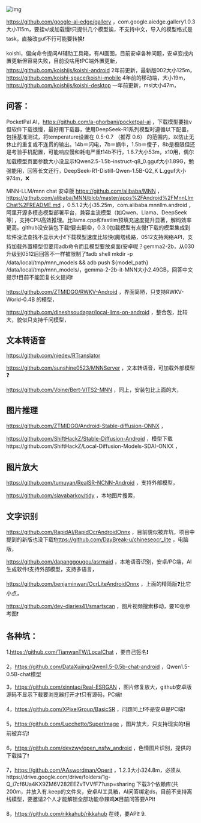 ![img](https://hitscounter.dev/api/hit?url=https://github.com/oldsento/Android-AI-tools-collection&label=&icon=eye&color=%2380cbc4&message=&style=flat&tz=UTC)

https://github.com/google-ai-edge/gallery ，com.google.aiedge.gallery1.0.3大小115m，要挂v/或加载慢❗只提供几个模型诶，不支持中文，导入的模型格式是task，直接改guf不行可能要转换❗

koishi，偏向命令提问AI辅助工具箱，有AI画图，目前安卓各种问题，安卓变成内置更新但容易失败，目前没啥用❗PC端外置更新，https://github.com/koishijs/koishi-android 2年前更新，最新版002大小125m，
https://github.com/koishi-space/koishi-mobile 4年前的移动端，大小19m， https://github.com/koishijs/koishi-desktop 一年前更新，msi大小47m，

## 问答：
PocketPal AI，https://github.com/a-ghorbani/pocketpal-ai ，下载模型要挂v但软件下载很慢，最好用下载器，使用DeepSeek-R1系列模型时遵循以下配置，包括基准测试，将temperature设置在 0.5-0.7 （推荐 0.6） 的范围内，以防止无休止的重复或不连贯的输出。14b＝闪电，7b＝蜗牛，1.5b＝傻子，8b是极限但还是考验手机配置，可能响应慢和耗电严重❗14b不行，1.6.7大小53m，x10用，偶尔加载模型页面参数大小没显示❗Qwen2.5-1.5b-instruct-q8_0.gguf大小1.89G，勉强能用，回答长文还行，DeepSeek-R1-Distill-Qwen-1.5B-Q2_K
L.gguf大小974m，❌

MNN-LLM/mnn chat 安卓版
https://github.com/alibaba/MNN ，https://github.com/alibaba/MNN/blob/master/apps%2FAndroid%2FMnnLlmChat%2FREADME.md ，0.5.1.2大小35.25m，com.alibaba.mnnllm.android ，阿里开源多模态模型部署平台，兼容主流模型（如Qwen、Llama、DeepSeek等），支持CPU高效推理。比llama.cpp和fastllm预填充速度提升显著，解码效率更高。​github没安装包下载❗要去翻😡，0.3.0加载模型有点慢❗下载的模型集成到软件没法查找不显示大小❗下载模型速度比较快(魔塔线路，0512支持网络API，支持加载外置模型但要用adb命令而且模型要放桌面(安卓呢？gemma2-2b，从030升级到0512后回答不一样被限制了❗adb shell mkdir -p /data/local/tmp/mnn_models && adb push ${model_path} /data/local/tmp/mnn_models/，gemma-2-2b-it-MNN大小2.49GB，回答中文提示❗目前不能回复长文提问❗

https://github.com/ZTMIDGO/RWKV-Android ，界面简陋，只支持RWKV-World-0.4B 的模型，

https://github.com/dineshsoudagar/local-llms-on-android ，整合包，比较大，貌似只支持千问模型，

## 文本转语音
https://github.com/niedev/RTranslator

https://github.com/sunshine0523/MNNServer ，文本转语音，可加载外部模型❓

https://github.com/Voine/Bert-VITS2-MNN ，同上，安装包比上面的大，


## 图片推理
https://github.com/ZTMIDGO/Android-Stable-diffusion-ONNX ，

https://github.com/ShiftHackZ/Stable-Diffusion-Android ，模型下载https://github.com/ShiftHackZ/Local-Diffusion-Models-SDAI-ONXX ，

## 图片放大
https://github.com/tumuyan/RealSR-NCNN-Android ，支持外部模型，

https://github.com/slavabarkov/tidy ，本地图片搜索，

## 文字识别
https://github.com/RapidAI/RapidOcrAndroidOnnx ，目前貌似被弃坑，项目中提到的新版也没下载❗https://github.com/DayBreak-u/chineseocr_lite ，电脑版，

https://github.com/dapanggougou/asrmaid ，本地语音识别，安卓/PC端，AI生成软件❗支持外部模型，支持多语言，

https://github.com/benjaminwan/OcrLiteAndroidOnnx ，上面的精简版❓比它小点，

https://github.com/dev-diaries41/smartscan ，图片视频搜索移动，要10张参考图❗

## 各种坑：
1.https://github.com/TianwanTW/LocalChat ，要自己签名❗

2，https://github.com/DataXujing/Qwen1.5-0.5b-chat-android ，Qwen1.5-0.5B-chat模型

3，https://github.com/xinntao/Real-ESRGAN ，图片修复放大，github安卓版源码不显示下载要浏览器打开才❗只有源码，PC端❗

4，https://github.com/XPixelGroup/BasicSR ，问题同上❗不是安卓是PC端❗

5，https://github.com/Lucchetto/SuperImage ，图片放大，只支持现实的❗目前被弃坑❗

6，https://github.com/devzwy/open_nsfw_android ，色情图片识别，提供的下载挂了❗

7，https://github.com/AAswordman/Operit ，1.2.3大小324.8m，必须从https://drive.google.com/drive/folders/1g-Q_i7cf6Ua4KX9ZM6V282EEZvTVVfF7?usp=sharing 下载3个依赖库(共200m，并放入有.keep的文件夹，安卓AI工具箱，AI问答绑定ds，目前不支持离线模型，要邀请2个人才能解锁全部功能😡辣鸡❌目前问答要API❗️

8，https://github.com/rikkahub/rikkahub 在线，要API❗️
9. 
